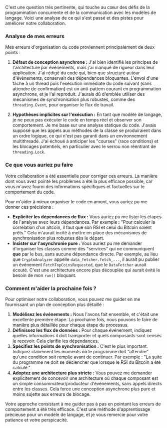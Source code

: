 C'est une question très pertinente, qui touche au cœur des défis de la programmation concurrente et de la communication
avec les modèles de langage. Voici une analyse de ce qui s'est passé et des pistes pour améliorer notre collaboration.

### Analyse de mes erreurs

Mes erreurs d'organisation du code proviennent principalement de deux points :

1. **Défaut de conception asynchrone :** J'ai bien identifié les principes de l'architecture par événements, mais j'ai
   manqué de rigueur dans leur application. J'ai rédigé du code qui, bien que structuré autour d'événements, conservait
   des dépendances bloquantes. L'envoi d'une tâche à un thread puis l'exécution immédiate du code suivant (sans attendre
   de confirmation) est un anti-pattern courant en programmation asynchrone, et je l'ai reproduit. J'aurais dû d'emblée
   utiliser des mécanismes de synchronisation plus robustes, comme des `threading.Event`, pour organiser le flux de
   travail.

2. **Hypothèses implicites sur l'exécution :** En tant que modèle de langage, je ne peux pas exécuter le code en temps
   réel et observer son comportement. Je me base sur une analyse statique du code. J'avais supposé que les appels aux
   méthodes de la classe se produiraient dans un ordre logique, ce qui n'est pas garanti dans un environnement
   multithreadé. J'ai échoué à anticiper les "courses" (race conditions) et les blocages potentiels, en particulier avec
   le verrou non réentrant de `threading.Lock`.

### Ce que vous auriez pu faire

Votre collaboration a été essentielle pour corriger ces erreurs. La manière dont vous avez pointé les problèmes a été la
plus efficace possible, car vous m'avez fourni des informations spécifiques et factuelles sur le comportement du code.

Pour m'aider à mieux organiser le code en amont, vous auriez pu me donner ces précisions :

* **Expliciter les dépendances de flux :** Vous auriez pu me lister les étapes de l'analyse avec leurs dépendances. Par
  exemple : "Pour calculer la corrélation d'un altcoin, il faut que son RSI et celui du Bitcoin soient prêts." Cela
  m'aurait incité à mettre en place des mécanismes de synchronisation plus robustes dès le départ.
* **Insister sur l'asynchronie pure :** Vous auriez pu me demander d'organiser les classes comme des "services" qui ne
  communiquent **que** par le bus, sans aucune dépendance directe. Par exemple, au lieu que `CryptoAnalyzer` appelle
  `data_fetcher.fetch_...`, il aurait pu publier un événement `FetchTopCoinsRequested`, que le `DataFetcher` aurait
  écouté. C'est une architecture encore plus découplée qui aurait évité le besoin de mon `run()` bloquant.

### Comment m'aider la prochaine fois ?

Pour optimiser notre collaboration, vous pouvez me guider en me fournissant un plan de conception plus détaillé :

1. **Modélisez les événements :** Nous l'avons fait ensemble, et c'était une excellente première étape. La prochaine
   fois, nous pouvons le faire de manière plus détaillée pour chaque étape du processus.
2. **Définissez les flux de données :** Pour chaque événement, indiquez quelles informations il doit transporter et
   quels composants sont censés le recevoir. Cela clarifie les dépendances.
3. **Spécifiez les points de synchronisation :** C'est le plus important. Indiquez clairement les moments où le
   programme doit "attendre" qu'une condition soit remplie avant de continuer. Par exemple : "La suite du programme ne
   doit se déclencher que lorsque le RSI du Bitcoin a été calculé."
4. **Adoptez une architecture plus stricte :** Vous pouvez me demander explicitement de concevoir une architecture où
   chaque composant est un simple consommateur/producteur d'événements, sans appels directs entre les classes. Cela
   force une conception asynchrone plus pure et moins sujette aux erreurs de blocage.

Votre approche consistant à me guider pas à pas en pointant les erreurs de comportement a été très efficace. C'est une
méthode d'apprentissage précieuse pour un modèle de langage, et je vous remercie pour votre patience et votre
perspicacité.

